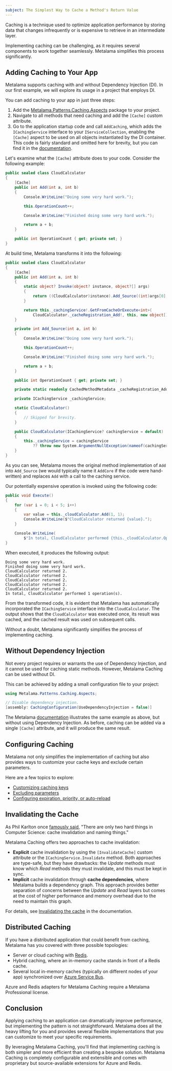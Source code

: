 ```yaml
---
subject: The Simplest Way to Cache a Method's Return Value
---
```


Caching is a technique used to optimize application performance by storing data that changes infrequently or is expensive to retrieve in an intermediate layer.

Implementing caching can be challenging, as it requires several components to work together seamlessly. Metalama simplifies this process significantly.

## Adding Caching to Your App

Metalama supports caching with and without Dependency Injection (DI). In our first example, we will explore its usage in a project that employs DI.

You can add caching to your app in just three steps:

1. Add the [Metalama.Patterns.Caching.Aspects](https://www.nuget.org/packages/Metalama.Patterns.Caching.Aspects/) package to your project.
2. Navigate to all methods that need caching and add the `[Cache]` custom attribute.
3. Go to the application startup code and call `AddCaching`, which adds the `ICachingService` interface to your `IServiceCollection`, enabling the `[Cache]` aspect to be used on all objects instantiated by the DI container. This code is fairly standard and omitted here for brevity, but you can find it in the [documentation](https://doc.metalama.net/patterns/caching/getting-started).

Let's examine what the `[Cache]` attribute does to your code. Consider the following example:

```c#
public sealed class CloudCalculator
{
    [Cache]
    public int Add(int a, int b)
    {
        Console.WriteLine("Doing some very hard work.");

        this.OperationCount++;

        Console.WriteLine("Finished doing some very hard work.");

        return a + b;
    }

    public int OperationCount { get; private set; }
}
```

At build time, Metalama transforms it into the following:

```c#
public sealed class CloudCalculator
{
    [Cache]
    public int Add(int a, int b)
    {
        static object? Invoke(object? instance, object?[] args)
        {
            return ((CloudCalculator)instance).Add_Source((int)args[0], (int)args[1]);
        }

        return this._cachingService!.GetFromCacheOrExecute<int>(
            CloudCalculator._cacheRegistration_Add!, this, new object[] { a, b }, Invoke);
    }

    private int Add_Source(int a, int b)
    {
        Console.WriteLine("Doing some very hard work.");

        this.OperationCount++;

        Console.WriteLine("Finished doing some very hard work.");

        return a + b;
    }

    public int OperationCount { get; private set; }

    private static readonly CachedMethodMetadata _cacheRegistration_Add;

    private ICachingService _cachingService;

    static CloudCalculator()
    {
        // Skipped for brevity.
    }

    public CloudCalculator(ICachingService? cachingService = default)
    {
        this._cachingService = cachingService 
            ?? throw new System.ArgumentNullException(nameof(cachingService));
    }
}
```

As you can see, Metalama moves the original method implementation of `Add` into `Add_Source` (we would typically name it `AddCore` if the code were hand-written) and replaces `Add` with a call to the caching service.

Our potentially expensive operation is invoked using the following code:

```c#
public void Execute()
{
    for (var i = 0; i < 5; i++)
    {
        var value = this._cloudCalculator.Add(1, 1);
        Console.WriteLine($"CloudCalculator returned {value}.");
    }

    Console.WriteLine(
        $"In total, CloudCalculator performed {this._cloudCalculator.OperationCount} operation(s).");
}
```

When executed, it produces the following output:

```text
Doing some very hard work.
Finished doing some very hard work.
CloudCalculator returned 2.
CloudCalculator returned 2.
CloudCalculator returned 2.
CloudCalculator returned 2.
CloudCalculator returned 2.
In total, CloudCalculator performed 1 operation(s).
```

From the transformed code, it is evident that Metalama has automatically incorporated the `ICachingService` interface into the `CloudCalculator`. The output shows that the `CloudCalculator` was executed once, its result was cached, and the cached result was used on subsequent calls.

Without a doubt, Metalama significantly simplifies the process of implementing caching.

## Without Dependency Injection

Not every project requires or warrants the use of Dependency Injection, and it cannot be used for caching static methods. However, Metalama Caching can be used without DI.

This can be achieved by adding a small configuration file to your project:

```c#
using Metalama.Patterns.Caching.Aspects;

// Disable dependency injection.
[assembly: CachingConfiguration(UseDependencyInjection = false)]
```

The Metalama [documentation](https://doc.metalama.net/patterns/caching/getting-started) illustrates the same example as above, but without using Dependency Injection. As before, caching can be added via a single `[Cache]` attribute, and it will produce the same result.

## Configuring Caching

Metalama not only simplifies the implementation of caching but also provides ways to customize your cache keys and exclude certain parameters.

Here are a few topics to explore:

- [Customizing caching keys](https://doc.metalama.net/patterns/caching/caching-keys)
- [Excluding parameters](https://doc.metalama.net/patterns/caching/exclude-parameters)
- [Configuring expiration, priority, or auto-reload](https://doc.metalama.net/patterns/caching/configuring)

## Invalidating the Cache

As Phil Karlton once [famously said](https://www.karlton.org/2017/12/naming-things-hard/), "There are only two hard things in Computer Science: cache invalidation and naming things."

Metalama Caching offers two approaches to cache invalidation:

- **Explicit** cache invalidation by using the `[InvalidateCache]` custom attribute or the `ICachingService.Invalidate` method. Both approaches are type-safe, but they have drawbacks: the _Update_ methods must know which _Read_ methods they must invalidate, and this must be kept in sync.
- **Implicit** cache invalidation through **cache dependencies**, where Metalama builds a dependency graph. This approach provides better separation of concerns between the _Update_ and _Read_ layers but comes at the cost of higher performance and memory overhead due to the need to maintain this graph.

For details, see [Invalidating the cache](https://doc.metalama.net/patterns/caching/invalidation) in the documentation.

## Distributed Caching

If you have a distributed application that could benefit from caching, Metalama has you covered with three possible topologies:

- Server or cloud caching with [Redis](https://doc.metalama.net/patterns/caching/redis).
- Hybrid caching, where an in-memory cache stands in front of a Redis cache.
- Several local in-memory caches (typically on different nodes of your app) synchronized over [Azure Service Bus](https://doc.metalama.net/patterns/caching/pubsub).

Azure and Redis adapters for Metalama Caching require a Metalama Professional license.

## Conclusion

Applying caching to an application can dramatically improve performance, but implementing the pattern is not straightforward. Metalama does all the heavy lifting for you and provides several flexible implementations that you can customize to meet your specific requirements.

By leveraging Metalama Caching, you'll find that implementing caching is both simpler and more efficient than creating a bespoke solution. Metalama Caching is completely configurable and extensible and comes with proprietary but source-available extensions for Azure and Redis.
